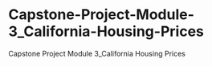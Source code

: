 # Capstone-Project-Module-3_California-Housing-Prices
Capstone Project Module 3_California Housing Prices
